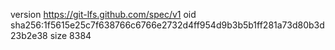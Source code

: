 version https://git-lfs.github.com/spec/v1
oid sha256:1f5615e25c7f638766c6766e2732d4ff954d9b3b5b1ff281a73d80b3d23b2e38
size 8384
